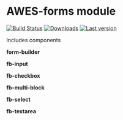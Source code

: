 # AWES-forms module

[![Build Status](https://www.awc.wtf/packages/awes-forms/status.svg)](https://www.awes.io/) 
[![Downloads](https://www.awc.wtf/packages/awes-forms/downloads.svg)](https://www.awes.io/) 
[![Last version](https://www.awc.wtf/packages/awes-forms/version.svg)](https://www.awes.io/)

Includes components

**form-builder**

**fb-input**

**fb-checkbox**

**fb-multi-block**

**fb-select**

**fb-textarea**
